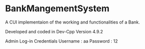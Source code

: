 # BankMangementSystem

A CUI implementaion of the working and functionalities of a Bank.

Developed and coded in Dev-Cpp Version 4.9.2

Admin Log-in Credentials
Username : aa
Password : 12
